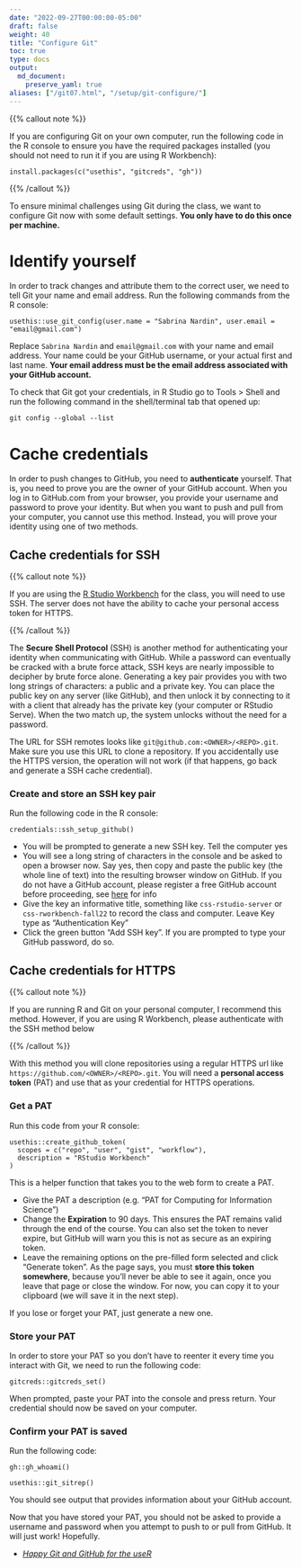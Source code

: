 ```yaml
---
date: "2022-09-27T00:00:00-05:00"
draft: false
weight: 40
title: "Configure Git"
toc: true
type: docs
output:
  md_document:
    preserve_yaml: true
aliases: ["/git07.html", "/setup/git-configure/"]
---
```


{{% callout note %}}

If you are configuring Git on your own computer, run the following code
in the R console to ensure you have the required packages installed (you
should not need to run it if you are using R Workbench):

    install.packages(c("usethis", "gitcreds", "gh"))

{{% /callout %}}

To ensure minimal challenges using Git during the class, we want to
configure Git now with some default settings. **You only have to do this
once per machine.**

# Identify yourself

In order to track changes and attribute them to the correct user, we
need to tell Git your name and email address. Run the following commands
from the R console:

    usethis::use_git_config(user.name = "Sabrina Nardin", user.email = "email@gmail.com")

Replace `Sabrina Nardin` and `email@gmail.com` with your name and email
address. Your name could be your GitHub username, or your actual first
and last name. **Your email address must be the email address associated
with your GitHub account.**

To check that Git got your credentials, in R Studio go to Tools &gt;
Shell and run the following command in the shell/terminal tab that
opened up:

    git config --global --list

# Cache credentials

In order to push changes to GitHub, you need to **authenticate**
yourself. That is, you need to prove you are the owner of your GitHub
account. When you log in to GitHub.com from your browser, you provide
your username and password to prove your identity. But when you want to
push and pull from your computer, you cannot use this method. Instead,
you will prove your identity using one of two methods.

## Cache credentials for SSH

{{% callout note %}}

If you are using the [R Studio Workbench](/setup/r-server/) for the
class, you will need to use SSH. The server does not have the ability to
cache your personal access token for HTTPS.

{{% /callout %}}

The **Secure Shell Protocol** (SSH) is another method for authenticating
your identity when communicating with GitHub. While a password can
eventually be cracked with a brute force attack, SSH keys are nearly
impossible to decipher by brute force alone. Generating a key pair
provides you with two long strings of characters: a public and a private
key. You can place the public key on any server (like GitHub), and then
unlock it by connecting to it with a client that already has the private
key (your computer or RStudio Serve). When the two match up, the system
unlocks without the need for a password.

The URL for SSH remotes looks like `git@github.com:<OWNER>/<REPO>.git`.
Make sure you use this URL to clone a repository. If you accidentally
use the HTTPS version, the operation will not work (if that happens, go
back and generate a SSH cache credential).

### Create and store an SSH key pair

Run the following code in the R console:

    credentials::ssh_setup_github()

<!--
new line of command cis-ds
```r credentials::ssh_keygen() ```
-->

- You will be prompted to generate a new SSH key. Tell the computer yes
- You will see a long string of characters in the console and be asked
  to open a browser now. Say yes, then copy and paste the public key
  (the whole line of text) into the resulting browser window on GitHub.
  If you do not have a GitHub account, please register a free GitHub
  account before proceeding, see
  [here](https://computing-soc-sci.netlify.app/setup/#for-both-options)
  for info
- Give the key an informative title, something like `css-rstudio-server`
  or `css-rworkbench-fall22` to record the class and computer. Leave Key
  type as “Authentication Key”
- Click the green button “Add SSH key”. If you are prompted to type your
  GitHub password, do so.

## Cache credentials for HTTPS

{{% callout note %}}

If you are running R and Git on your personal computer, I recommend this
method. However, if you are using R Workbench, please authenticate with
the SSH method below

{{% /callout %}}

With this method you will clone repositories using a regular HTTPS url
like `https://github.com/<OWNER>/<REPO>.git`. You will need a **personal
access token** (PAT) and use that as your credential for HTTPS
operations.

### Get a PAT

Run this code from your R console:

    usethis::create_github_token(
      scopes = c("repo", "user", "gist", "workflow"),
      description = "RStudio Workbench"
    )

This is a helper function that takes you to the web form to create a
PAT.

- Give the PAT a description (e.g. “PAT for Computing for Information
  Science”)
- Change the **Expiration** to 90 days. This ensures the PAT remains
  valid through the end of the course. You can also set the token to
  never expire, but GitHub will warn you this is not as secure as an
  expiring token.
- Leave the remaining options on the pre-filled form selected and click
  “Generate token”. As the page says, you must **store this token
  somewhere**, because you’ll never be able to see it again, once you
  leave that page or close the window. For now, you can copy it to your
  clipboard (we will save it in the next step).

If you lose or forget your PAT, just generate a new one.

### Store your PAT

In order to store your PAT so you don’t have to reenter it every time
you interact with Git, we need to run the following code:

    gitcreds::gitcreds_set()

When prompted, paste your PAT into the console and press return. Your
credential should now be saved on your computer.

### Confirm your PAT is saved

Run the following code:

    gh::gh_whoami()

    usethis::git_sitrep()

You should see output that provides information about your GitHub
account.

Now that you have stored your PAT, you should not be asked to provide a
username and password when you attempt to push to or pull from GitHub.
It will just work! Hopefully.

<!-- # Acknowledgments -->
<!-- ```{r child = here::here("R", "_ack_stat545.Rmd")} -->
<!-- ``` -->
<!-- ```{r child = here::here("R", "_ack_ben.Rmd")} -->
<!-- ``` -->

- [*Happy Git and GitHub for the useR*](https://happygitwithr.com/)
